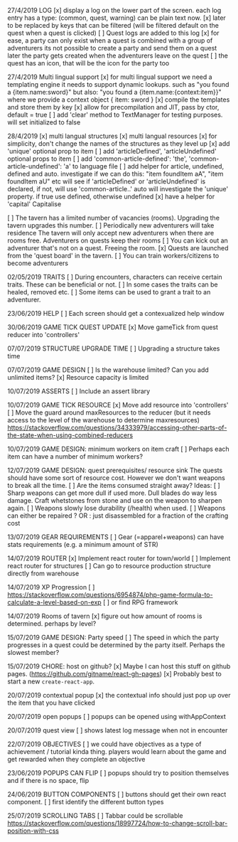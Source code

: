 27/4/2019 LOG
[x] display a log on the lower part of the screen.
    each log entry has a type: (common, quest, warning)
    can be plain text now. 
[x] later to be replaced by keys that
    can be filtered (will be filtered default on the quest when a quest is clicked)
[ ] Quest logs are added to this log
[x] for ease, a party can only exist when a quest is combined with a group of adventurers
    its not possible to create a party and send them on a quest later
    the party gets created when the adventurers leave on the quest
[ ] the quest has an icon, that will be the icon for the party too

27/4/2019 Multi lingual support
[x] for multi lingual support we need a templating engine
    it needs to support dynamic lookups. such as
    "you found a {item.name:sword}"
    but also:
    "you found a {item.name:{context:item}}"
    where we provide a context object { item: sword }
[x] compile the templates and store them by key
[x] allow for precompilation and JIT, pass by ctor, default = true
[ ] add 'clear' method to TextManager for testing purposes. will set initialized to false

28/4/2019
[x] multi langual structures
[x] multi langual resources
[x] for simplicity, don't change the names of the structures as they level up
[x] add 'unique' optional prop to item
[ ] add 'articleDefined', 'articleUndefined' optional props to item
[ ] add 'common-article-defined': 'the', 'common-article-undefined': 'a' to language file
[ ] add helper for article, undefined, defined and auto. investigate if we can do this: "item foundItem aA", "item foundItem aU" etc
    will see if 'articleDefined' or 'articleUndefined' is declared, if not, will use 'common-article..'
    auto will investigate the 'unique' property. if true use defined, otherwise undefined
[x] have a helper for 'capital' Capitalise

[ ] The tavern has a limited number of vacancies (rooms). Upgrading the tavern upgrades this number.
[ ] Periodically new adventurers will take residence
    The tavern will only accept new adventurers when there are rooms free.
    Adventurers on quests keep their rooms
[ ] You can kick out an adventurer that's not on a quest. Freeing the room. 
[x] Quests are launched from the 'quest board' in the tavern. 
[ ] You can train workers/citizens to become adventurers


02/05/2019 TRAITS
[ ] During encounters, characters can receive certain traits. These can be beneficial or not. 
[ ] In some cases the traits can be healed, removed etc. 
[ ] Some items can be used to grant a trait to an adventurer.

23/06/2019 HELP
[ ] Each screen should get a contexualized help window

30/06/2019 GAME TICK QUEST UPDATE
[x] Move gameTick from quest reducer into 'controllers'

07/07/2019 STRUCTURE UPGRADE TIME
[ ] Upgrading a structure takes time

07/07/2019 GAME DESIGN
[ ] Is the warehouse limited? Can you add unlimited items?
[x] Resource capacity is limited

10/07/2019 ASSERTS
[ ] Include an assert library

10/07/2019 GAME TICK RESOURCE
[x] Move add resource into 'controllers'
[ ] Move the guard around maxResources to the reducer (but it needs access to the level of the warehouse to determine maxresources)
    https://stackoverflow.com/questions/34333979/accessing-other-parts-of-the-state-when-using-combined-reducers

10/07/2019 GAME DESIGN: minimum workers on item craft
[ ] Perhaps each item can have a number of minimum workers?

12/07/2019 GAME DESIGN: quest prerequisites/ resource sink
The quests should have some sort of resource cost. However we don't want weapons to break all the time.
[ ] Are the items consumed straight away?
    Ideas:
[ ] Sharp weapons can get more dull if used more. Dull blades do way less damage. Craft whetstones from stone and use on the weapon to sharpen again.
[ ] Weapons slowly lose durability (/health) when used. 
[ ] Weapons can either be repaired ?  OR : just disassembled for a fraction of the crafting cost

13/07/2019 GEAR REQUIREMENTS
[ ] Gear (=apparel+weapons) can have stats requirements (e.g. a minimum amount of STR)

14/07/2019 ROUTER
[x] Implement react router for town/world
[ ] Implement react router for structures
[ ] Can go to resource production structure directly from warehouse

14/07/2019 XP Progression 
[ ] https://stackoverflow.com/questions/6954874/php-game-formula-to-calculate-a-level-based-on-exp
[ ] or find RPG framework

14/07/2019 Rooms of tavern
[x] figure out how amount of rooms is determined. perhaps by level?

15/07/2019 GAME DESIGN: Party speed
[ ] The speed in which the party progresses in a quest could be determined by the party itself. Perhaps the slowest member?

15/07/2019 CHORE: host on github?
[x] Maybe I can host this stuff on github pages. (https://github.com/gitname/react-gh-pages)
[x] Probably best to start a new `create-react-app`.

20/07/2019 contextual popup
[x] the contextual info should just pop up over the item that you have clicked

20/07/2019 open popups
[ ] popups can be opened using withAppContext

20/07/2019 quest view
[ ] shows latest log message when not in encounter

22/07/2019 OBJECTIVES
[ ] we could have objectives as a type of achievement / tutorial kinda thing. players would learn about the game
    and get rewarded when they complete an objective

23/06/2019 POPUPS CAN FLIP
[ ] popups should try to position themselves and if there is no space, flip

24/06/2019 BUTTON COMPONENTS
[ ] buttons should get their own react component.
[ ] first identify the different button types

25/07/2019 SCROLLING TABS
[ ] Tabbar could be scrollable
    https://stackoverflow.com/questions/18997724/how-to-change-scroll-bar-position-with-css